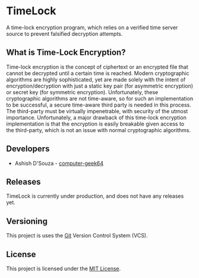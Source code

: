 # TimeLock

A time-lock encryption program, which relies on a verified time server source to prevent falsified decryption attempts.

## What is Time-Lock Encryption?

Time-lock encryption is the concept of ciphertext or an encrypted file that cannot be decrypted until a certain time is reached. Modern cryptographic algorithms are highly sophisticated, yet are made solely with the intent of encryption/decryption with just a static key pair (for asymmetric encryption) or secret key (for symmetric encryption). Unfortunately, these cryptographic algorithms are not time-aware, so for such an implementation to be successful, a secure time-aware third party is needed in this process. The third-party must be virtually impenetrable, with security of the utmost importance. Unfortunately, a major drawback of this time-lock encryption implementation is that the encryption is easily breakable given access to the third-party, which is not an issue with normal cryptographic algorithms.

## Developers
* Ashish D'Souza - [computer-geek64](https://github.com/computer-geek64/)

## Releases
TimeLock is currently under production, and does not have any releases yet.

## Versioning
This project is uses the [Git](https://git-scm.com/) Version Control System (VCS).

## License
This project is licensed under the [MIT License](LICENSE).
